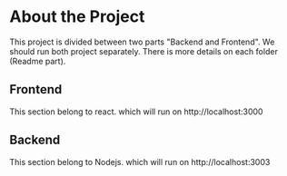 # About the Project 

This project is divided between two parts "Backend and Frontend". 
We should run both project separately. There is more details on each folder (Readme part).

## Frontend

This section belong to react. which will run on http://localhost:3000 

## Backend

This section belong to Nodejs. which will run on http://localhost:3003
